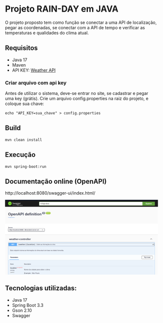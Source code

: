 # Projeto RAIN-DAY em JAVA

O projeto proposto tem como função se conectar a uma API de localização, pegar as coordenadas, se conectar com a API de tempo e verificar as temperaturas e qualidades do clima atual.

## Requisitos

- Java 17
- Maven
- API KEY: [Weather API](https://openweathermap.org/api)

### Criar arquivo com api key
Antes de utilizar o sistema, deve-se entrar no site, se cadastrar e pegar uma key (grátis).
Crie um arquivo config.properties na raiz do projeto, e coloque sua chave:
```shell
echo "API_KEY=sua_chave" > config.properties
```

## Build

```shell
mvn clean install
```

## Execução
```shell
mvn spring-boot:run
```

## Documentação online (OpenAPI)

http://localhost:8080/swagger-ui/index.html/

![img.png](img.png)

## Tecnologias utilizadas:
- Java 17
- Spring Boot 3.3
- Gson 2.10
- Swagger

